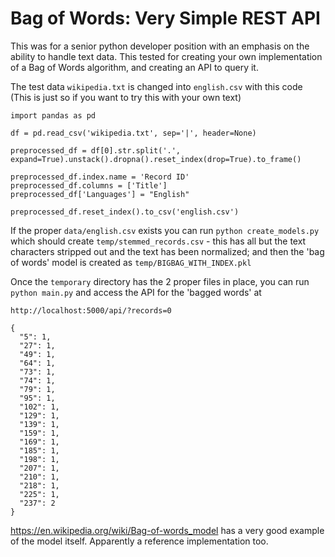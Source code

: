 Bag of Words: Very Simple REST API
===

This was for a senior python developer position with an emphasis on the ability to handle text data.
This tested for creating your own implementation of a Bag of Words algorithm, and creating an API to query it.


The test data `wikipedia.txt` is changed into `english.csv` with this code
 (This is just so if you want to try this with your own text)
```
import pandas as pd

df = pd.read_csv('wikipedia.txt', sep='|', header=None)

preprocessed_df = df[0].str.split('.', expand=True).unstack().dropna().reset_index(drop=True).to_frame()

preprocessed_df.index.name = 'Record ID'
preprocessed_df.columns = ['Title']
preprocessed_df['Languages'] = "English"

preprocessed_df.reset_index().to_csv('english.csv')
```

If the proper `data/english.csv` exists you can run `python create_models.py`
which should create `temp/stemmed_records.csv` - this has all but the text characters stripped out and the text has been normalized; and then the 'bag of words' model is created as `temp/BIGBAG_WITH_INDEX.pkl`

Once the `temporary` directory has the 2 proper files in place, you can run `python main.py` and access the API for the 'bagged words' at

```
http://localhost:5000/api/?records=0

{
  "5": 1, 
  "27": 1, 
  "49": 1, 
  "64": 1, 
  "73": 1, 
  "74": 1, 
  "79": 1, 
  "95": 1, 
  "102": 1, 
  "129": 1, 
  "139": 1, 
  "159": 1, 
  "169": 1, 
  "185": 1, 
  "198": 1, 
  "207": 1, 
  "210": 1, 
  "218": 1, 
  "225": 1, 
  "237": 2
}
```


https://en.wikipedia.org/wiki/Bag-of-words_model has a very good example of the model itself.
Apparently a reference implementation too.

